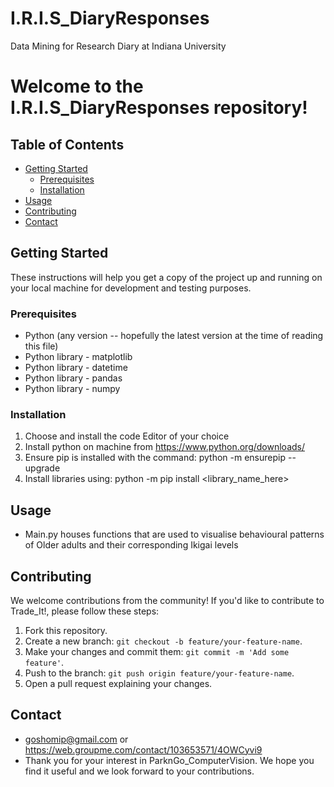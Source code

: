 # I.R.I.S_DiaryResponses
Data Mining for  Research Diary at Indiana University

# Welcome to the I.R.I.S_DiaryResponses repository!

## Table of Contents

- [Getting Started](#getting-started)
  - [Prerequisites](#prerequisites)
  - [Installation](#installation)
- [Usage](#usage)
- [Contributing](#contributing)
- [Contact](#contact)

## Getting Started

These instructions will help you get a copy of the project up and running on your local machine for development and testing purposes.

### Prerequisites

- Python (any version -- hopefully the latest version at the time of reading this file)
- Python library - matplotlib
- Python library - datetime
- Python library - pandas
- Python library - numpy
  
### Installation

1. Choose and install the code Editor of your choice
2. Install python on machine from https://www.python.org/downloads/
3. Ensure pip is installed with the command: python -m ensurepip --upgrade
4. Install libraries using: python -m pip install <library_name_here>

## Usage

- Main.py houses functions that are used to visualise behavioural patterns of Older adults and their corresponding Ikigai levels

## Contributing

We welcome contributions from the community! If you'd like to contribute to Trade_It!, please follow these steps:

1. Fork this repository.
2. Create a new branch: `git checkout -b feature/your-feature-name`.
3. Make your changes and commit them: `git commit -m 'Add some feature'`.
4. Push to the branch: `git push origin feature/your-feature-name`.
5. Open a pull request explaining your changes.

## Contact
- goshomip@gmail.com or https://web.groupme.com/contact/103653571/4OWCyvi9
- Thank you for your interest in ParknGo_ComputerVision. We hope you find it useful and we look forward to your contributions.
